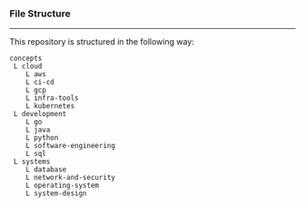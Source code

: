 ### File Structure
---
This repository is structured in the following way:
```
concepts
 L cloud
    L aws
    L ci-cd
    L gcp
    L infra-tools
    L kubernetes
 L development
    L go
    L java
    L python
    L software-engineering
    L sql
 L systems
    L database
    L network-and-security
    L operating-system
    L system-design
```